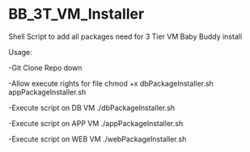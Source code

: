 # BB_3T_VM_Installer
Shell Script to add all packages need for 3 Tier VM Baby Buddy install


Usage:

-Git Clone Repo down

-Allow execute rights for file
chmod +x dbPackageInstaller.sh appPackageInstaller.sh

-Execute script on DB VM
./dbPackageInstaller.sh


-Execute script on APP VM
./appPackageInstaller.sh

-Execute script on WEB VM
./webPackageInstaller.sh
